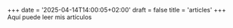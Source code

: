 +++
date = '2025-04-14T14:00:05+02:00'
draft = false
title = 'articles'
+++
Aquí puede leer mis artículos